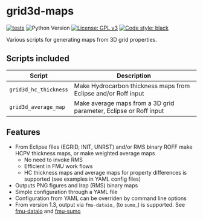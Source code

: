 # grid3d-maps

[![tests](https://github.com/equinor/grid3d-maps/actions/workflows/test.yml/badge.svg)](https://github.com/equinor/grid3d-maps/actions/workflows/test.yml)
![Python Version](https://img.shields.io/badge/python-3.8%20|%203.9%20|%203.10%20|%203.11-blue.svg)
[![License: GPL v3](https://img.shields.io/github/license/equinor/grid3d-maps)](https://www.gnu.org/licenses/gpl-3.0)
[![Code style: black](https://img.shields.io/badge/code%20style-black-000000.svg)](https://github.com/psf/black)

Various scripts for generating maps from 3D grid properties.

## Scripts included

| Script                  |     Description     |
|-------------------------|---------------------|
| `grid3d_hc_thickness`   | Make Hydrocarbon thickness maps from Eclipse and/or Roff input |
| `grid3d_average_map`    | Make average maps from a 3D grid parameter, Eclipse or Roff input |


## Features

- From Eclipse files (EGRID, INIT, UNRST) and/or RMS binary ROFF
  make HCPV thickness maps, or make weighted average maps
  - No need to invoke RMS
  - Efficient in FMU work flows
  - HC thickness maps and average maps for property differences is
    supported (see examples in YAML config files)
- Outputs PNG figures and Irap (RMS) binary maps
- Simple configuration through a YAML file
- Configuration from YAML can be overriden by command line options
- From version 1.3, output via `fmu-dataio`_ (to `sumo`_) is supported.
  See [fmu-dataio](https://github.com/equinor/fmu-dataio/) and
  [fmu-sumo](https://github.com/equinor/fmu-sumo)
